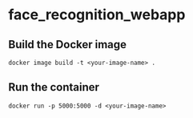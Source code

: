 # face_recognition_webapp
## Build the Docker image
```
docker image build -t <your-image-name> .
```
## Run the container
```
docker run -p 5000:5000 -d <your-image-name>
```